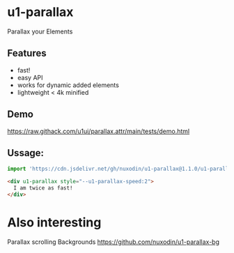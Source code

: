 # u1-parallax
Parallax your Elements

## Features
- fast!
- easy API
- works for dynamic added elements
- lightweight < 4k minified


## Demo 
https://raw.githack.com/u1ui/parallax.attr/main/tests/demo.html


## Ussage:

```js
import 'https://cdn.jsdelivr.net/gh/nuxodin/u1-parallax@1.1.0/u1-parallax.min.js';
```

```html
<div u1-parallax style="--u1-parallax-speed:2">
  I am twice as fast!
</div>
```

# Also interesting
Parallax scrolling Backgrounds
https://github.com/nuxodin/u1-parallax-bg
